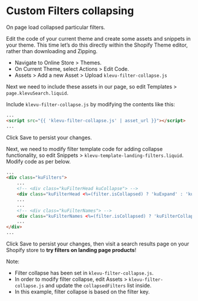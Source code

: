 # Custom Filters collapsing

On page load collapsed particular filters.

Edit the code of your current theme and create some assets and snippets in your theme.
This time let’s do this directly within the Shopify Theme editor, rather than downloading and Zipping.

- Navigate to Online Store > Themes.
- On Current Theme, select Actions > Edit Code.
- Assets > Add a new Asset > Upload `klevu-filter-collapse.js`

Next we need to include these assets in our page,
so edit Templates > `page.klevuSearch.liquid`.

Include `klevu-filter-collapse.js` by modifying the contents like this:

```html
...
<script src="{{ 'klevu-filter-collapse.js' | asset_url }}"></script>
...
```

Click Save to persist your changes.

Next, we need to modify filter template code for adding collapse functionality,
so edit Snippets > `klevu-template-landing-filters.liquid`.
Modify code as per below.

```html
...
<div class="kuFilters">
    ...
    <!-- <div class="kuFilterHead kuCollapse"> -->
    <div class="kuFilterHead <%=(filter.isCollapsed) ? 'kuExpand' : 'kuCollapse'%>">    
    ...
    ...
    <!-- <div class="kuFilterNames"> -->
    <div class="kuFilterNames <%=(filter.isCollapsed) ? 'kuFilterCollapse' : ''%>">
    ...
</div>
...
```

Click Save to persist your changes,
then visit a search results page on your Shopify store to **try filters on landing page products**!

Note:
- Filter collapse has been set in `klevu-filter-collapse.js`.
- In order to modify filter collapse, edit Assets > `klevu-filter-collapse.js` and update the `collapsedFilters` list inside.
- In this example, filter collapse is based on the filter key.